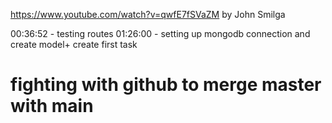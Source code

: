 https://www.youtube.com/watch?v=qwfE7fSVaZM
by John Smilga

00:36:52 - testing routes
01:26:00 - setting up mongodb connection and create model+ create first task


# fighting with github to merge master with main